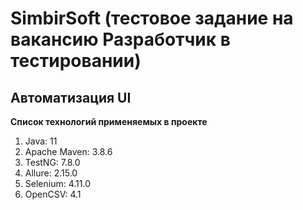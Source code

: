 # SimbirSoft (тестовое задание на вакансию Разработчик в тестировании)

## Автоматизация UI

**Список технологий применяемых в проекте**
1. Java: 11
2. Apache Maven: 3.8.6 
3. TestNG: 7.8.0
4. Allure: 2.15.0
5. Selenium: 4.11.0
6. OpenCSV: 4.1
